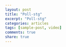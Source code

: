 ```yaml
---
layout: post
title: "Poll-stg"
excerpt: "Poll-stg"
categories: articles
tags: [sample-post, video]
comments: true
share: true
---
```

<br>
<div class="apester-media" data-media-id="5c52fce87e45a0dfb4d62e30" height="604"></div><script async
src="https://storage.googleapis.com/apester-stg/sdk/stg/apester-sdk.js"></script>
<br>
<div class="apester-media" data-media-id="5cdd509ceb42e9df008ad61a" height="604"></div><script async
src="https://storage.googleapis.com/apester-stg/sdk/stg/apester-sdk.js"></script>
